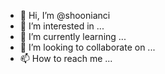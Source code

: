 - 👋 Hi, I’m @shoonianci
- 👀 I’m interested in ...
- 🌱 I’m currently learning ...
- 💞️ I’m looking to collaborate on ...
- 📫 How to reach me ...

<!---
shoonianci/shoonianci is a ✨ special ✨ repository because its `README.md` (this file) appears on your GitHub profile.
You can click the Preview link to take a look at your changes.
--->
